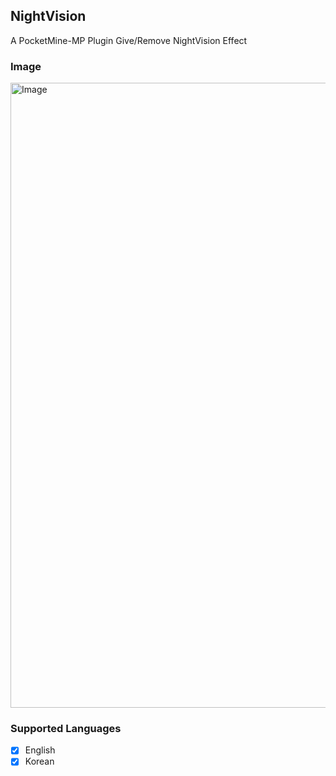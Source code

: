 ## NightVision
A PocketMine-MP Plugin Give/Remove NightVision Effect

### Image

<a id="Image">
    <img src="https://github.com/dohwi/NightVision/blob/main/assets/image.png" width="1000"  alt="Image"/>
</a>

### Supported Languages

- [X] English
- [X] Korean